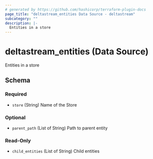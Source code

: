 ```yaml
---
# generated by https://github.com/hashicorp/terraform-plugin-docs
page_title: "deltastream_entities Data Source - deltastream"
subcategory: ""
description: |-
  Entities in a store
---
```


# deltastream_entities (Data Source)

Entities in a store



<!-- schema generated by tfplugindocs -->
## Schema

### Required

- `store` (String) Name of the Store

### Optional

- `parent_path` (List of String) Path to parent entity

### Read-Only

- `child_entities` (List of String) Child entities
